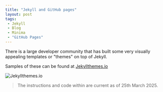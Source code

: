 ```yaml
---
title: "Jekyll and GitHub pages"
layout: post
tags:
 - Jekyll
 - Blog
 - Minima
 - "GitHub Pages"
---
```


There is a large developer community that has built some very visually appealing templates or "themes" on top of Jekyll.

Samples of these can be found at [Jekyllthemes.io](https://jekyllthemes.io)

![Jekyllthemes.io](/assets/images/jekyllthemes.jpg)



> The instructions and code within are current as of 25th March 2025.
